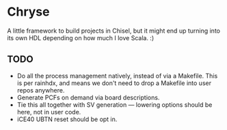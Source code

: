 # Chryse

A little framework to build projects in Chisel, but it might end up turning into
its own HDL depending on how much I love Scala. :)

## TODO

* Do all the process management natively, instead of via a Makefile. This is per
  rainhdx, and means we don't need to drop a Makefile into user repos anywhere.
* Generate PCFs on demand via board descriptions.
* Tie this all together with SV generation — lowering options should be here,
  not in user code.
* iCE40 UBTN reset should be opt in.
